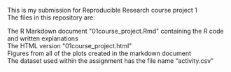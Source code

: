 This is my submission for Reproducible Research course project 1  
The files in this repository are:  
  
The R Markdown document "01course_project.Rmd" containing the R code and written explanations   
The HTML version "01course_project.html"  
Figures from all of the plots created in the markdown document  
The dataset used within the assignment has the file name “activity.csv”  
